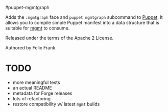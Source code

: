 #puppet-mgmtgraph

Adds the `:mgmtgraph` face and `puppet mgmtgraph` subcommand to [Puppet](https://github.com/puppetlabs/puppet).
It allows you to compile simple Puppet manifest into a data structure that is
suitable for [mgmt](https://github.com/purpleidea/mgmt/) to consume.

Released under the terms of the Apache 2 License.

Authored by Felix Frank.

# TODO

* more meaningful tests
* an actual README
* metadata for Forge releases
* lots of refactoring
* restore compatibility w/ latest `mgmt` builds

